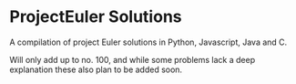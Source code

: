 # ProjectEuler Solutions
A compilation of project Euler solutions in Python, Javascript, Java and C.

Will only add up to no. 100, and while some problems lack a deep explanation these also plan to be added soon.
